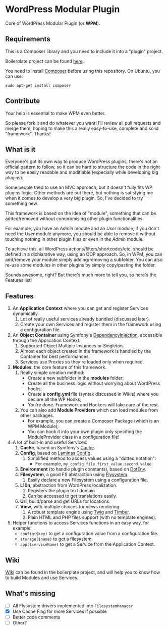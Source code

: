 # WordPress Modular Plugin
Core of WordPress Modular Plugin (or **WPM**).

## Requirements
This is a Composer library and you need to include it into a "plugin" project. 

Boilerplate project can be found [here](https://github.com/Skazzino/wpm-boilerplate-plugin). 

You need to install [Composer](https://getcomposer.org/) before using this repository. On Ubuntu, you can use:
```
sudo apt-get install composer
```

## Contribute
Your help is essential to make WPM even better. 

So please fork it and do whatever you want! I'll review all pull requests and merge them, hoping to make this a really easy-to-use, complete and solid "framework". Thanks!

## What is it

Everyone's got its own way to produce WordPress plugins, there's not an official pattern to follow, so it can be hard 
to structure the code in the right way to be easily readable and modifiable (expecially while developing big plugins).

Some people tried to use an MVC approach, but it doesn't fully fits WP plugins logic. Other methods are out there, but nothing is satisfying me when it comes to develop a very big plugin.
So, I've decided to try something new.

This framework is based on the idea of "module", something that can be added/removed without compromising other plugin 
functionalities. 

For example, you have an *Admin* module and an *User* module, if you don't need the *User* module anymore, you
should be able to remove it without touching nothing in other plugin files or even in the *Admin* module.

To achieve this, all WordPress actions/filters/shortcodes/etc. should be defined in a dichiarative way, using an OOP approach.
So, in WPM, you can add/remove your module simply adding/removing a subfolder. You can also re-use some modules in other plugins
by simply copy/pasting the folder.

Sounds awesome, right? But there's much more to tell you, so here's the Features list!

## Features
  1. An **Application Context** where you can get and register Services dynamically.
        1. Lot of really useful services already bundled (discussed later).
        2. Create your own Services and register them in the framework using a configuration file.
  2. An **Object Container** using Symfony's [DependencyInjection](https://github.com/symfony/dependency-injection), accessible through the Application Context.
        1. Supported Object Multiple Instances or Singleton.
        2. Almost each object created in the framework is handled by the Container for best performances.
        3. Services use Proxies so they're loaded only when required.
  3. **Modules**, the core feature of this framework.
        1. Really simple creation method:
            - Create a new subfolder in the **modules** folder;
            - Create all the business logic without worrying about WordPress hooks;
            - Create a **config.yml** file (syntax discussed in Wikis) where you declare all the WP Hooks;
            - You're done. Framework and Hookers will take care of the rest.
        2. You can also add **Module Providers** which can load modules from other packages.
            - For example, you can create a Composer Package (which is an WPM Module);
            - You can hook it into your own plugin only specifing the ModuleProvider class in a configuration file!
  4. A lot of built-in and useful Services:
        1. **Cache**, based on Symfony's [Cache](https://github.com/symfony/cache).
        2. **Config**, based on [Laminas Config](https://github.com/laminas/laminas-config).
            1. Simplified method to access values using a "dotted notation":
                - For example, ``my_config_file.first_value.second_value``.
        3. **Environment** (to handle plugin constants), based on [DotEnv](https://github.com/vlucas/phpdotenv).
        4. **Filesystem**, a good FS abstraction using [Flysystem](https://github.com/thephpleague/flysystem).
            1. Easily declare a new Filesystem using a configuration file.
        5. **L10n**, abstraction from WordPress localization. 
            1. Registers the plugin text domain 
            2. Can be accessed to get translations easily.
        6. **Url**, build/parse and get URLs for locations.
        7. **View**, with multiple choices for views rendering:
            1. A robust template engine using [Twig](https://twig.symfony.com/doc/3.x/) and [Timber](https://github.com/timber/timber).
            2. Plain HTML and PHP files support (with no template engines).   
  6. Helper functions to access Services functions in an easy way, for example:
        - ``config($key)`` to get a configuration value from a configuration file.
        - ``storage($name)`` to get a filesystem.
        - ``app($serviceName)`` to get a Service from the Application Context.
        
## Wiki
[Wiki](https://github.com/Skazzino/wpm-boilerplate-plugin/wiki) can be found in the boilerplate project, and will help you to know how to build Modules and use Services.
  
## What's missing
- [ ] All Flysystem drivers implemented into ``FilesystemManager``
- [x] Use Cache Flag for more Services if possible
- [ ] Better code comments
- [ ] Other?
